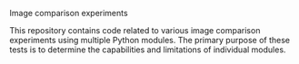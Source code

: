 Image comparison experiments

This repository contains code related to various image comparison experiments using multiple Python modules. The primary purpose of these tests is to determine the capabilities and limitations of individual modules. 
